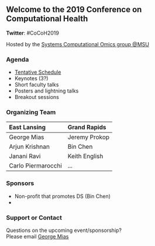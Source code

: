 ## Welcome to the 2019 Conference on Computational Health
**Twitter**: #CoCoH2019

Hosted by the [Systems Computational Omics group @MSU](https://github.com/systems-computational-omics/webpage)

### Agenda
- [Tentative Schedule](https://docs.google.com/document/d/1QkpOu86Mk-DqaBCmxCpG3uX8hcWNZdSzLwH5L03vMQ0/edit?usp=sharing)
- Keynotes (3?)
- Short faculty talks
- Posters and lightning talks
- Breakout sessions

### Organizing Team
| **East Lansing** | **Grand Rapids** |
|:------------- |:------------- |
| George Mias | Jeremy Prokop  |
| Arjun Krishnan | Bin Chen |
| Janani Ravi | Keith English |
| Carlo Piermarocchi | ... |

### Sponsors
- Non-profit that promotes DS (Bin Chen)
- 

### Support or Contact

Questions on the upcoming event/sponsorship? <br>
Please email [George Mias](mailto:gmias@msu.edu)
